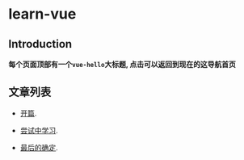 # learn-vue

## Introduction

**每个页面顶部有一个`vue-hello`大标题, 点击可以返回到现在的这导航首页**

## 文章列表

- [开篇](./2019-01-03).

- [尝试中学习](./2019-01-04).

- [最后的确定](./2019-01-05).
